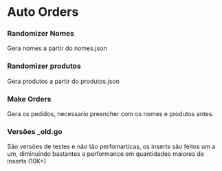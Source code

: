 # Auto Orders

### Randomizer Nomes
Gera nomes a partir do nomes.json

### Randomizer produtos
Gera produtos a partir do produtos.json

### Make Orders 
Gera os pedidos, necessario preencher com os nomes e produtos antes.

### Versões _old.go
São versões de testes e não tão perfomarticas, os inserts são feitos um a um, diminuindo bastantes a performance em quantidades maiores de inserts (10K+)



